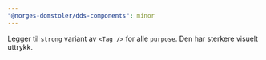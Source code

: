 ```yaml
---
"@norges-domstoler/dds-components": minor
---
```


Legger til `strong` variant av `<Tag />` for alle `purpose`. Den har sterkere visuelt uttrykk.
